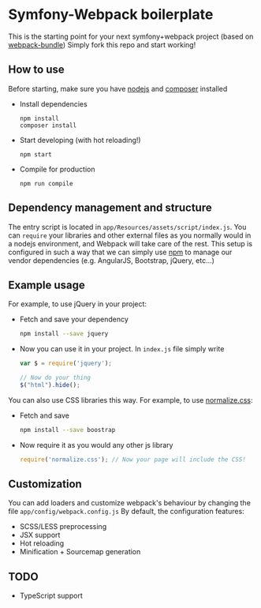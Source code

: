 Symfony-Webpack boilerplate
===

This is the starting point for your next symfony+webpack project (based on [webpack-bundle](https://github.com/mariusbalcytis/webpack-bundle))
Simply fork this repo and start working!

How to use
---
Before starting, make sure you have [nodejs](https://nodejs.org/en/) and [composer](https://getcomposer.org/) installed

  * Install dependencies
    ```
    npm install
    composer install
    ```

  * Start developing (with hot reloading!)
    ```
    npm start
    ```

  * Compile for production
    ```
    npm run compile
    ```

Dependency management and structure
---
The entry script is located in `app/Resources/assets/script/index.js`. 
You can `require` your libraries and other external files as you normally would in a nodejs environment, and Webpack will take care of the rest. 
This setup is configured in such a way that we can simply use [npm](https://www.npmjs.com/) to manage our vendor dependencies (e.g. AngularJS, Bootstrap, jQuery, etc...)

Example usage
---
For example, to use jQuery in your project:

  * Fetch and save your dependency
    ``` bash
    npm install --save jquery
    ```

  * Now you can use it in your project. In `index.js` file simply write
    ``` js
    var $ = require('jquery');

    // Now do your thing
    $("html").hide();
    ```

You can also use CSS libraries this way. For example, to use [normalize.css](https://www.npmjs.com/package/normalize.css):

  * Fetch and save 
    ``` bash
    npm install --save boostrap
    ```

  * Now require it as you would any other js library
    ``` js
    require('normalize.css'); // Now your page will include the CSS!

    ```

Customization
---
You can add loaders and customize webpack's behaviour by changing the file `app/config/webpack.config.js`
By default, the configuration features:
  * SCSS/LESS preprocessing
  * JSX support
  * Hot reloading
  * Minification + Sourcemap generation

TODO
---
  * TypeScript support